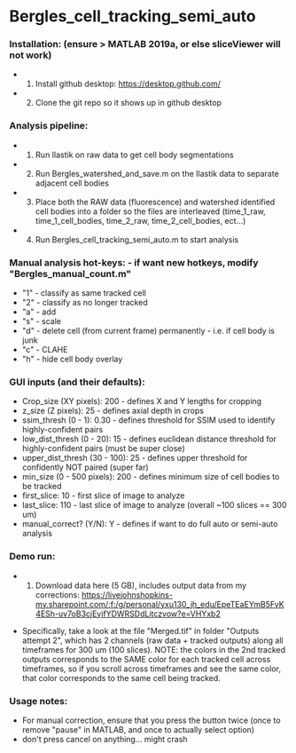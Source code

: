 # Bergles_cell_tracking_semi_auto

### Installation: (ensure > MATLAB 2019a, or else sliceViewer will not work)
* 1. Install github desktop: https://desktop.github.com/
* 2. Clone the git repo so it shows up in github desktop
   
   
### Analysis pipeline:
* 1. Run Ilastik on raw data to get cell body segmentations
* 2. Run Bergles_watershed_and_save.m on the Ilastik data to separate adjacent cell bodies
* 3. Place both the RAW data (fluorescence) and watershed identified cell bodies into a folder so the files are interleaved (time_1_raw, time_1_cell_bodies, time_2_raw, time_2_cell_bodies, ect...)
* 4. Run Bergles_cell_tracking_semi_auto.m to start analysis


### Manual analysis hot-keys: - if want new hotkeys, modify "Bergles_manual_count.m"
* "1" - classify as same tracked cell
* "2" - classify as no longer tracked
* "a" - add
* "s" - scale
* "d" - delete cell (from current frame) permanently - i.e. if cell body is junk
* "c" - CLAHE
* "h" - hide cell body overlay

### GUI inputs (and their defaults):
* Crop_size (XY pixels): 200 - defines X and Y lengths for cropping
* z_size (Z pixels): 25 - defines axial depth in crops
* ssim_thresh (0 - 1): 0.30 - defines threshold for SSIM used to identify highly-confident pairs
* low_dist_thresh (0 - 20): 15 - defines euclidean distance threshold for highly-confident pairs (must be super close)
* upper_dist_thresh (30 - 100): 25 - defines upper threshold for confidently NOT paired (super far)
* min_size (0 - 500 pixels): 200 - defines minimum size of cell bodies to be tracked
* first_slice: 10 - first slice of image to analyze
* last_slice: 110 - last slice of image to analyze (overall ~100 slices == 300 um)
* manual_correct? (Y/N): Y - defines if want to do full auto or semi-auto analysis


### Demo run:
* 1. Download data here (5 GB), includes output data from my corrections: https://livejohnshopkins-my.sharepoint.com/:f:/g/personal/yxu130_jh_edu/EpeTEaEYmB5FvK4ESh-uv7oB3cjEyifYDWRSDdLitczvow?e=VHYxb2 
 
* Specifically, take a look at the file "Merged.tif" in folder "Outputs attempt 2", which has 2 channels (raw data + tracked outputs) along all timeframes for 300 um (100 slices). NOTE: the colors in the 2nd tracked outputs corresponds to the SAME color for each tracked cell across timeframes, so if you scroll across timeframes and see the same color, that color corresponds to the same cell being tracked.
   
   
### Usage notes:
* For manual correction, ensure that you press the button twice (once to remove "pause" in MATLAB, and once to actually select option)
* don't press cancel on anything... might crash

   
